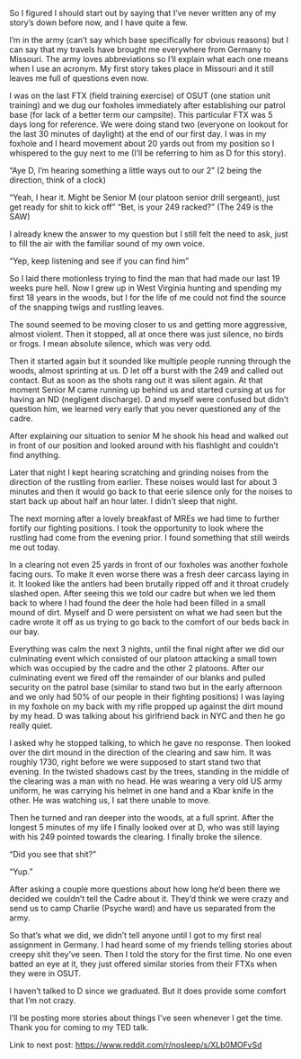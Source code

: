 So I figured I should start out by saying that I’ve never written any of my story’s down before now, and I have quite a few. 

I’m in the army (can’t say which base specifically for obvious reasons) but I can say that my travels have brought me everywhere from Germany to Missouri. The army loves abbreviations so I’ll explain what each one means when I use an acronym. My first story takes place in Missouri and it still leaves me full of questions even now. 

I was on the last FTX (field training exercise) of OSUT (one station unit training) and we dug our foxholes immediately after establishing our patrol base (for lack of a better term our campsite). This particular FTX was 5 days long for reference. We were doing stand two (everyone on lookout for the last 30 minutes of daylight) at the end of our first day. I was in my foxhole and I heard movement about 20 yards out from my position so I whispered to the guy next to me (I’ll be referring to him as D for this story). 

“Aye D, I’m hearing something a little ways out to our 2” (2 being the direction, think of a clock)

“Yeah, I hear it. Might be Senior M (our platoon senior drill sergeant), just get ready for shit to kick off” 
“Bet, is your 249 racked?” (The 249 is the SAW)

I already knew the answer to my question but I still felt the need to ask, just to fill the air with the familiar sound of my own voice. 

“Yep, keep listening and see if you can find him”

So I laid there motionless trying to find the man that had made our last 19 weeks pure hell. Now I grew up in West Virginia hunting and spending my first 18 years in the woods, but I for the life of me could not find the source of the snapping twigs and rustling leaves. 

The sound seemed to be moving closer to us and getting more aggressive, almost violent. Then it stopped, all at once there was just silence, no birds or frogs. I mean absolute silence, which was very odd. 

Then it started again but it sounded like multiple people running through the woods, almost sprinting at us. D let off a burst with the 249 and called out contact. But as soon as the shots rang out it was silent again. At that moment Senior M came running up behind us and started cursing at us for having an ND (negligent discharge). D and myself were confused but didn’t question him, we learned very early that you never questioned any of the cadre. 

After explaining our situation to senior M he shook his head and walked out in front of our position and looked around with his flashlight and couldn’t find anything. 

Later that night I kept hearing scratching and grinding noises from the direction of the rustling from earlier. These noises would last for about 3 minutes and then it would go back to that eerie silence only for the noises to start back up about half an hour later. I didn’t sleep that night. 

The next morning after a lovely breakfast of MREs we had time to further fortify our fighting positions. I took the opportunity to look where the rustling had come from the evening prior. I found something that still weirds me out today. 

In a clearing not even 25 yards in front of our foxholes was another foxhole facing ours. To make it even worse there was a fresh deer carcass laying in it. It looked like the antlers had been brutally ripped off and it throat crudely slashed open. After seeing this we told our cadre but when we led them back to where I had found the deer the hole had been filled in a small mound of dirt. Myself and D were persistent on what we had seen but the cadre wrote it off as us trying to go back to the comfort of our beds back in our bay. 

Everything was calm the next 3 nights, until the final night after we did our culminating event which consisted of our platoon attacking a small town which was occupied by the cadre and the other 2 platoons. After our culminating event we fired off the remainder of our blanks and pulled security on the patrol base (similar to stand two but in the early afternoon and we only had 50% of our people in their fighting positions) I was laying in my foxhole on my back with my rifle propped up against the dirt mound by my head. D was talking about his girlfriend back in NYC and then he go really quiet. 

I asked why he stopped talking, to which he gave no response. Then looked over the dirt mound in the direction of the clearing and saw him. It was roughly 1730, right before we were supposed to start stand two that evening. In the twisted shadows cast by the trees, standing in the middle of the clearing was a man with no head. He was wearing a very old US army uniform, he was carrying his helmet in one hand and a Kbar knife in the other. He was watching us, I sat there unable to move. 

Then he turned and ran deeper into the woods,  at a full sprint. After the longest 5 minutes of my life I finally looked over at D, who was still laying with his 249 pointed towards the clearing. I finally broke the silence. 

“Did you see that shit?”

“Yup.” 

After asking a couple more questions about how long he’d been there we decided we couldn’t tell the Cadre about it. They’d think we were crazy and send us to camp Charlie (Psyche ward) and have us separated from the army. 

So that’s what we did, we didn’t tell anyone until I got to my first real assignment in Germany. I had heard some of my friends telling stories about creepy shit they’ve seen. Then I told the story for the first time. No one even batted an eye at it, they just offered similar stories from their FTXs when they were in OSUT. 

I haven’t talked to D since we graduated. But it does provide some comfort that I’m not crazy. 

I’ll be posting more stories about things I’ve seen whenever I get the time. Thank you for coming to my TED talk. 

Link to next post: https://www.reddit.com/r/nosleep/s/XLb0MOFvSd